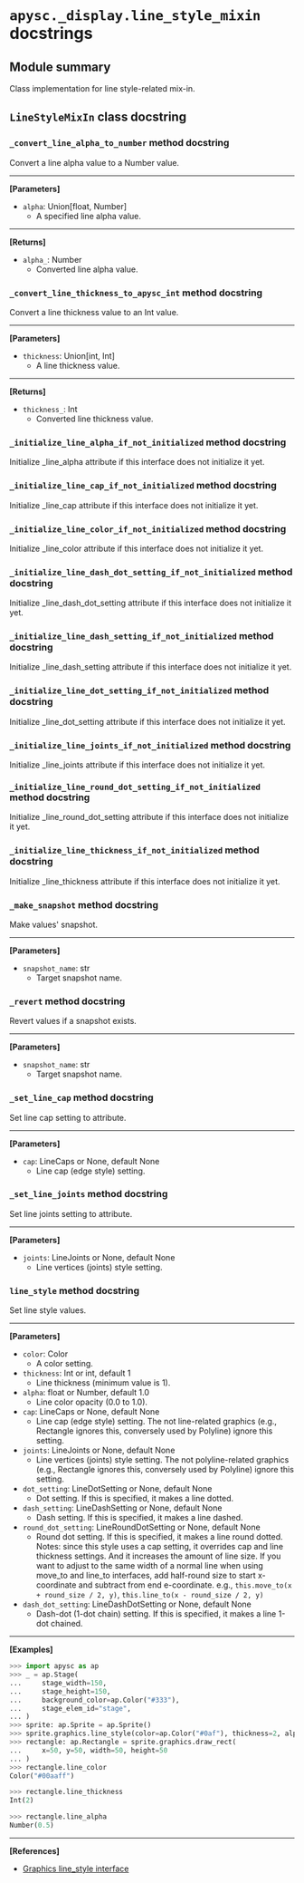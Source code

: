 # `apysc._display.line_style_mixin` docstrings

## Module summary

Class implementation for line style-related mix-in.

## `LineStyleMixIn` class docstring

### `_convert_line_alpha_to_number` method docstring

Convert a line alpha value to a Number value.<hr>

**[Parameters]**

- `alpha`: Union[float, Number]
  - A specified line alpha value.

<hr>

**[Returns]**

- `alpha_`: Number
  - Converted line alpha value.

### `_convert_line_thickness_to_apysc_int` method docstring

Convert a line thickness value to an Int value.<hr>

**[Parameters]**

- `thickness`: Union[int, Int]
  - A line thickness value.

<hr>

**[Returns]**

- `thickness_`: Int
  - Converted line thickness value.

### `_initialize_line_alpha_if_not_initialized` method docstring

Initialize _line_alpha attribute if this interface does not initialize it yet.

### `_initialize_line_cap_if_not_initialized` method docstring

Initialize _line_cap attribute if this interface does not initialize it yet.

### `_initialize_line_color_if_not_initialized` method docstring

Initialize _line_color attribute if this interface does not initialize it yet.

### `_initialize_line_dash_dot_setting_if_not_initialized` method docstring

Initialize _line_dash_dot_setting attribute if this interface does not initialize it yet.

### `_initialize_line_dash_setting_if_not_initialized` method docstring

Initialize _line_dash_setting attribute if this interface does not initialize it yet.

### `_initialize_line_dot_setting_if_not_initialized` method docstring

Initialize _line_dot_setting attribute if this interface does not initialize it yet.

### `_initialize_line_joints_if_not_initialized` method docstring

Initialize _line_joints attribute if this interface does not initialize it yet.

### `_initialize_line_round_dot_setting_if_not_initialized` method docstring

Initialize _line_round_dot_setting attribute if this interface does not initialize it yet.

### `_initialize_line_thickness_if_not_initialized` method docstring

Initialize _line_thickness attribute if this interface does not initialize it yet.

### `_make_snapshot` method docstring

Make values' snapshot.<hr>

**[Parameters]**

- `snapshot_name`: str
  - Target snapshot name.

### `_revert` method docstring

Revert values if a snapshot exists.<hr>

**[Parameters]**

- `snapshot_name`: str
  - Target snapshot name.

### `_set_line_cap` method docstring

Set line cap setting to attribute.<hr>

**[Parameters]**

- `cap`: LineCaps or None, default None
  - Line cap (edge style) setting.

### `_set_line_joints` method docstring

Set line joints setting to attribute.<hr>

**[Parameters]**

- `joints`: LineJoints or None, default None
  - Line vertices (joints) style setting.

### `line_style` method docstring

Set line style values.<hr>

**[Parameters]**

- `color`: Color
  - A color setting.
- `thickness`: Int or int, default 1
  - Line thickness (minimum value is 1).
- `alpha`: float or Number, default 1.0
  - Line color opacity (0.0 to 1.0).
- `cap`: LineCaps or None, default None
  - Line cap (edge style) setting. The not line-related graphics (e.g., Rectangle ignores this, conversely used by Polyline) ignore this setting.
- `joints`: LineJoints or None, default None
  - Line vertices (joints) style setting. The not polyline-related graphics (e.g., Rectangle ignores this, conversely used by Polyline) ignore this setting.
- `dot_setting`: LineDotSetting or None, default None
  - Dot setting. If this is specified, it makes a line dotted.
- `dash_setting`: LineDashSetting or None, default None
  - Dash setting. If this is specified, it makes a line dashed.
- `round_dot_setting`: LineRoundDotSetting or None, default None
  - Round dot setting. If this is specified, it makes a line round dotted. Notes: since this style uses a cap setting, it overrides cap and line thickness settings. And it increases the amount of line size. If you want to adjust to the same width of a normal line when using move_to and line_to interfaces, add half-round size to start x-coordinate and subtract from end e-coordinate. e.g., `this.move_to(x + round_size / 2, y)`, `this.line_to(x - round_size / 2, y)`
- `dash_dot_setting`: LineDashDotSetting or None, default None
  - Dash-dot (1-dot chain) setting. If this is specified, it makes a line 1-dot chained.

<hr>

**[Examples]**

```py
>>> import apysc as ap
>>> _ = ap.Stage(
...     stage_width=150,
...     stage_height=150,
...     background_color=ap.Color("#333"),
...     stage_elem_id="stage",
... )
>>> sprite: ap.Sprite = ap.Sprite()
>>> sprite.graphics.line_style(color=ap.Color("#0af"), thickness=2, alpha=0.5)
>>> rectangle: ap.Rectangle = sprite.graphics.draw_rect(
...     x=50, y=50, width=50, height=50
... )
>>> rectangle.line_color
Color("#00aaff")

>>> rectangle.line_thickness
Int(2)

>>> rectangle.line_alpha
Number(0.5)
```

<hr>

**[References]**

- [Graphics line_style interface](https://simon-ritchie.github.io/apysc/en/graphics_line_style.html)